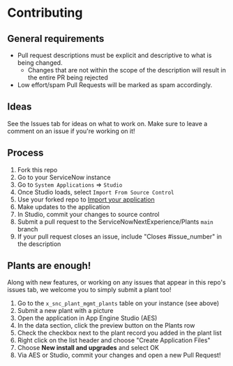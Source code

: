 # Contributing

## General requirements

- Pull request descriptions must be explicit and descriptive to what is being changed.
  - Changes that are not within the scope of the description will result in the entire PR being rejected
- Low effort/spam Pull Requests will be marked as spam accordingly.

## Ideas

See the Issues tab for ideas on what to work on. Make sure to leave a comment on an issue if you're working on it!

## Process

1. Fork this repo
2. Go to your ServiceNow instance
3. Go to `System Applications` => `Studio`
4. Once Studio loads, select `Import From Source Control`
5. Use your forked repo to [Import your application](https://developer.servicenow.com/dev.do#!/learn/learning-plans/latest/new_to_servicenow/app_store_learnv2_devenvironment_latest_importing_an_application_from_source_control)
6. Make updates to the application
7. In Studio, commit your changes to source control
8. Submit a pull request to the ServiceNowNextExperience/Plants `main` branch
9. If your pull request closes an issue, include "Closes #issue_number" in the description

## Plants are enough!

Along with new features, or working on any issues that appear in this repo's issues tab, we welcome you to simply submit a plant too!

1. Go to the `x_snc_plant_mgmt_plants` table on your instance (see above)
2. Submit a new plant with a picture
3. Open the application in App Engine Studio (AES)
4. In the data section, click the preview button on the Plants row
5. Check the checkbox next to the plant record you added in the plant list
6. Right click on the list header and choose "Create Application Files"
7. Choose **New install and upgrades** and select OK
8. Via AES or Studio, commit your changes and open a new Pull Request!

